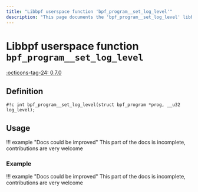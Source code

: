 ```yaml
---
title: "Libbpf userspace function 'bpf_program__set_log_level'"
description: "This page documents the 'bpf_program__set_log_level' libbpf userspace function, including its definition, usage, and examples."
---
```

# Libbpf userspace function `bpf_program__set_log_level`

<!-- [LIBBPF_TAG] -->
[:octicons-tag-24: 0.7.0](https://github.com/libbpf/libbpf/releases/tag/v0.7.0)
<!-- [/LIBBPF_TAG] -->

<!-- TODO -->

## Definition

`#!c int bpf_program__set_log_level(struct bpf_program *prog, __u32 log_level);`

## Usage

!!! example "Docs could be improved"
    This part of the docs is incomplete, contributions are very welcome

### Example

!!! example "Docs could be improved"
    This part of the docs is incomplete, contributions are very welcome
